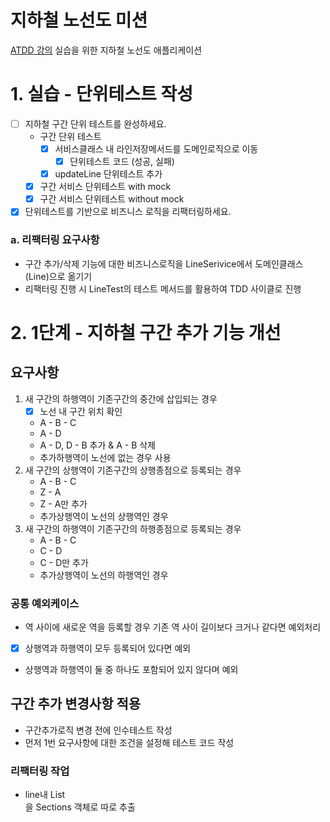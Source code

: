 # 지하철 노선도 미션
[ATDD 강의](https://edu.nextstep.camp/c/R89PYi5H) 실습을 위한 지하철 노선도 애플리케이션

# 1. 실습 - 단위테스트 작성
* [ ] 지하철 구간 단위 테스트를 완성하세요.
  * 구간 단위 테스트
    * [x] 서비스클래스 내 라인저장메서드를 도메인로직으로 이동
      * [x] 단위테스트 코드 (성공, 실패)
    * [x] updateLine 단위테스트 추가
  * [x] 구간 서비스 단위테스트 with mock
  * [x] 구간 서비스 단위테스트 without mock
* [x] 단위테스트를 기반으로 비즈니스 로직을 리팩터링하세요.

### a. 리팩터링 요구사항
* 구간 추가/삭제 기능에 대한 비즈니스로직을 LineSerivice에서 도메인클래스(Line)으로 옮기기
* 리팩터링 진행 시 LineTest의 테스트 메서드를 활용하여 TDD 사이클로 진행

# 2. 1단계 - 지하철 구간 추가 기능 개선
## 요구사항
1. 새 구간의 하행역이 기존구간의 중간에 삽입되는 경우
   * [x] 노선 내 구간 위치 확인
   * A - B - C
   * A - D
   * A - D, D - B 추가 & A - B 삭제
   * 추가하행역이 노선에 없는 경우 사용
2. 새 구간의 상행역이 기존구간의 상행종점으로 등록되는 경우
   * A - B - C
   * Z - A
   * Z - A만 추가
   * 추가상행역이 노선의 상행역인 경우
3. 새 구간의 하행역이 기존구간의 하행종점으로 등록되는 경우
   * A - B - C
   * C - D
   * C - D만 추가
   * 추가상행역이 노선의 하행역인 경우

### 공통 예외케이스
* 역 사이에 새로운 역을 등록할 경우 기존 역 사이 길이보다 크거나 같다면 예외처리
* [x] 상행역과 하행역이 모두 등록되어 있다면 예외
* 상행역과 하행역이 둘 중 하나도 포함되어 있지 않다며 예외

## 구간 추가 변경사항 적용
* 구간추가로직 변경 전에 인수테스트 작성
* 먼저 1번 요구사항에 대한 조건을 설정해 테스트 코드 작성

### 리팩터링 작업
* line내 List<Section>을 Sections 객체로 따로 추출
